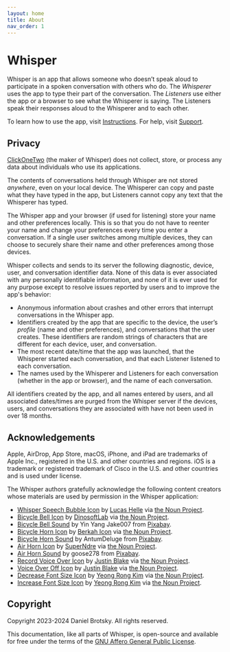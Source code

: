 ```yaml
---
layout: home
title: About
nav_order: 1
---
```


# Whisper

Whisper is an app that allows someone who doesn’t speak aloud to participate in a spoken conversation with others who do. The *Whisperer* uses the app to type their part of the conversation. The *Listeners* use either the app or a browser to see what the Whisperer is saying. The Listeners speak their responses aloud to the Whisperer and to each other.

To learn how to use the app, visit [Instructions](instructions.md). For help, visit [Support](support.md).

## Privacy

[ClickOneTwo](https://clickonetwo.io) (the maker of Whisper) does not collect, store, or process any data about individuals who use its applications.

The contents of conversations held through Whisper are not stored *anywhere*, even on your local device. The Whisperer can copy and paste what they have typed in the app, but Listeners cannot copy any text that the Whisperer has typed.

The Whisper app and your browser (if used for listening) store your name and other preferences locally. This is so that you do not have to reenter your name and change your preferences every time you enter a conversation. If a single user switches among multiple devices, they can choose to securely share their name and other preferences among those devices.

Whisper collects and sends to its server the following diagnostic, device, user, and conversation identifier data.  None of this data is ever associated with any personally identifiable information, and none of it is ever used for any purpose except to resolve issues reported by users and to improve the app's behavior:

* Anonymous information about crashes and other errors that interrupt conversations in the Whisper app.
* Identifiers created by the app that are specific to the device, the user’s *profile* (name and other preferences), and conversations that the user creates. These identifiers are random strings of characters that are different for each device, user, and conversation.
* The most recent date/time that the app was launched, that the Whisperer started each conversation, and that each Listener listened to each conversation.
* The names used by the Whisperer and Listeners for each conversation (whether in the app or browser), and the name of each conversation. 

All identifiers created by the app, and all names entered by users, and all associated dates/times are purged from the Whisper server if the devices, users, and conversations they are associated with have not been used in over 18 months.

## Acknowledgements

Apple, AirDrop, App Store, macOS, iPhone, and iPad are trademarks of Apple Inc., registered in the U.S. and other countries and regions. iOS is a trademark or registered trademark of Cisco in the U.S. and other countries and is used under license.

The Whisper authors gratefully acknowledge the following content creators whose materials are used by permission in the Whisper application:

- [Whisper Speech Bubble Icon](https://thenounproject.com/icon/whisper-speech-bubble-4215124/) by [Lucas Helle](https://thenounproject.com/lucashelle/) via [the Noun Project](https://thenounproject.com).
- [Bicycle Bell Icon](https://thenounproject.com/icon/4355910/) by [DinosoftLab](https://thenounproject.com/dinosoftlab/) via [the Noun Project](https://thenounproject.com).
- [Bicycle Bell Sound](https://pixabay.com/sound-effects/bike-bell-100665/) by Yin Yang Jake007 from [Pixabay](https://pixabay.com).
- [Bicycle Horn Icon](https://thenounproject.com/icon/horn-2452403/) by [Berkah Icon](https://thenounproject.com/berkahicon/) via [the Noun Project](https://thenounproject.com).
- [Bicycle Horn Sound](https://pixabay.com/sound-effects/bicycle-horn-7126/) by AntumDeluge from [Pixabay](https://pixabay.com).
- [Air Horn Icon](https://thenounproject.com/icon/air-horn-4437429/) by [SuperNdre](https://thenounproject.com/pccandriaja13/) via [the Noun Project](https://thenounproject.com).
- [Air Horn Sound](https://pixabay.com/sound-effects/air-horn-close-and-loud-106073/) by goose278 from [Pixabay](https://pixabay.com).
- [Record Voice Over Icon](https://thenounproject.com/icon/record-voice-over-3644000/) by [Justin Blake](https://thenounproject.com/justin.blake.315/) via [the Noun Project](https://thenounproject.com).
- [Voice Over Off Icon](https://thenounproject.com/icon/voice-over-off-3644052/) by [Justin Blake](https://thenounproject.com/justin.blake.315/) via [the Noun Project](https://thenounproject.com).
- [Decrease Font Size Icon](https://thenounproject.com/icon/4866497/) by [Yeong Rong Kim](https://thenounproject.com/yeongrong.kim.5/) via [the Noun Project](https://thenounproject.com).
- [Increase Font Size Icon](https://thenounproject.com/icon/4866493/) by [Yeong Rong Kim](https://thenounproject.com/yeongrong.kim.5/) via [the Noun Project](https://thenounproject.com).

## Copyright

Copyright 2023-2024 Daniel Brotsky. All rights reserved.

This documentation, like all parts of Whisper, is open-source and available for free under the terms of the [GNU Affero General Public License](https://www.gnu.org/licenses/agpl-3.0.html).
